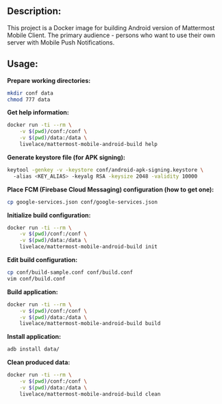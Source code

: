 ## Description:

This project is a Docker image for building Android version of Mattermost Mobile Client. The primary audience - persons who want to use their own server with Mobile Push Notifications.

## Usage:

**Prepare working directories:**

```bash
mkdir conf data
chmod 777 data
```

**Get help information:**

```bash
docker run -ti --rm \
    -v $(pwd)/conf:/conf \
    -v $(pwd)/data:/data \
    livelace/mattermost-mobile-android-build help
```

**Generate keystore file (for APK signing):**

```bash
keytool -genkey -v -keystore conf/android-apk-signing.keystore \ 
  -alias <KEY_ALIAS> -keyalg RSA -keysize 2048 -validity 10000 
```

**Place FCM (Firebase Cloud Messaging) configuration (how to get one):**

```bash
cp google-services.json conf/google-services.json
```

**Initialize build configuration:**

```bash
docker run -ti --rm \
    -v $(pwd)/conf:/conf \
    -v $(pwd)/data:/data \
    livelace/mattermost-mobile-android-build init
```

**Edit build configuration:**

```bash
cp conf/build-sample.conf conf/build.conf 
vim conf/build.conf
```

**Build application:**

```bash
docker run -ti --rm \
    -v $(pwd)/conf:/conf \
    -v $(pwd)/data:/data \
    livelace/mattermost-mobile-android-build build
```

**Install application:**

```bash
adb install data/
```

**Clean produced data:**

```bash
docker run -ti --rm \
    -v $(pwd)/conf:/conf \
    -v $(pwd)/data:/data \
    livelace/mattermost-mobile-android-build clean
```

